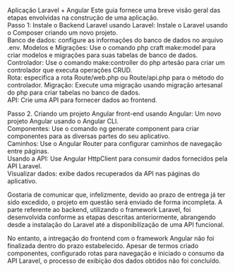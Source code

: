 Aplicação Laravel + Angular Este guia fornece uma breve visão geral das etapas envolvidas na construção de uma aplicação.  
Passo 1: Instale o Backend  Laravel usando Laravel: Instale o Laravel usando o Composer criando um novo projeto.  
Banco de dados: configure as informações do banco de dados no arquivo .env. 
Modelos e Migrações: Use o comando php craft make:model para criar modelos e migrações para suas tabelas de banco de dados. 
Controlador: Use o comando make:controller do php artesão para criar um controlador que executa operações CRUD.  
Rota: especifica a rota Route/web.php ou Route/api.php para  o método do controlador. Migração: Execute uma migração usando migração artesanal do php  para criar  tabelas no banco de dados.   
API: Crie uma API para fornecer dados ao frontend.

Passo 2. Criando um  projeto Angular front-end usando Angular: Um novo projeto Angular usando o Angular CLI.   
Componentes: Use o comando ng generate component para criar componentes para as diversas partes do seu aplicativo.   
Caminhos: Use o Angular Router para configurar caminhos de navegação entre páginas.  
Usando a API: Use Angular HttpClient para consumir  dados fornecidos pela API Laravel.  
Visualizar dados: exibe dados recuperados da API nas páginas do aplicativo.

Gostaria de comunicar que, infelizmente, devido ao prazo de entrega já ter sido excedido, o projeto em questão será enviado de forma incompleta. 
A parte referente ao backend, utilizando o framework Laravel, foi desenvolvida conforme as etapas descritas anteriormente, 
abrangendo desde a instalação do Laravel até a disponibilização de uma API funcional.

No entanto, a intregação do frontend com o framework Angular não foi finalizada dentro do prazo estabelecido. 
Apesar de termos criado componentes, configurado rotas para navegação e iniciado o consumo da API Laravel, 
o processo de exibição dos dados obtidos não foi concluído.
